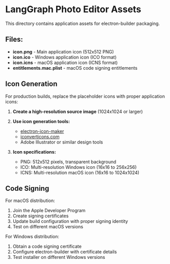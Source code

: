 # LangGraph Photo Editor Assets

This directory contains application assets for electron-builder packaging.

## Files:

- **icon.png** - Main application icon (512x512 PNG)
- **icon.ico** - Windows application icon (ICO format)
- **icon.icns** - macOS application icon (ICNS format)
- **entitlements.mac.plist** - macOS code signing entitlements

## Icon Generation

For production builds, replace the placeholder icons with proper application icons:

1. **Create a high-resolution source image** (1024x1024 or larger)
2. **Use icon generation tools:**
   - [electron-icon-maker](https://github.com/jaretburkett/electron-icon-maker)
   - [iconverticons.com](https://iconverticons.com/online/)
   - Adobe Illustrator or similar design tools

3. **Icon specifications:**
   - PNG: 512x512 pixels, transparent background
   - ICO: Multi-resolution Windows icon (16x16 to 256x256)
   - ICNS: Multi-resolution macOS icon (16x16 to 1024x1024)

## Code Signing

For macOS distribution:
1. Join the Apple Developer Program
2. Create signing certificates
3. Update build configuration with proper signing identity
4. Test on different macOS versions

For Windows distribution:
1. Obtain a code signing certificate
2. Configure electron-builder with certificate details
3. Test installer on different Windows versions

